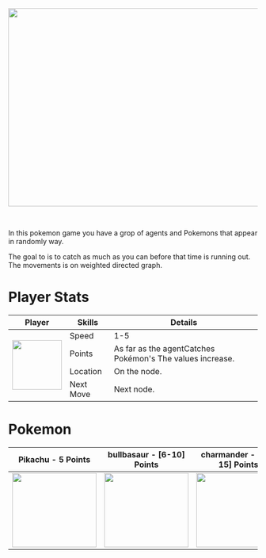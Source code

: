  <p>&nbsp;</p>
<p align="center">
 <img width="800" height="400" src = https://github.com/yakovElkobi/OOP_ex2/blob/master/resources/906edc8b6f1b7089442ce99ca0b5a7a2.jpg>
</p>
<p>&nbsp;</p>
In this pokemon game you have a grop of agents and Pokemons that appear in randomly way.

The goal to is to catch as much as you can before that time is running out.
The movements is on weighted directed graph.
#
# Player Stats
<table>
    <thead>
        <tr>
            <th>Player</th>
            <th>Skills</th>
            <th>Details</th>
        </tr>
    </thead>
    <tbody>
        <tr>
            <td rowspan=4><picture>
  <img width="100" height="100" src="https://github.com/yakovElkobi/OOP_ex2/blob/master/resources/pokeboll_v2.png">
</picture></td>
            <td>Speed</td>
            <td>1-5</td>
        </tr>
        <tr>
            <td>Points</td>
            <td> As far as the agentCatches Pokémon's The values increase.</td>
        </tr>
        <tr>
            <td>Location</td>
            <td>On the node.</td>
        </tr>
        <tr>
            <td>Next Move</td>
            <td>Next node.</td>
        </tr>
    </tbody>
</table>

#
# Pokemon

| Pikachu - 5 Points  | bullbasaur - [6-10] Points| charmander - [11-15] Points|
| ------------- | ------------- | ------------- |
| <img width="170" height="150" src="https://github.com/yakovElkobi/OOP_ex2/blob/master/resources/pikachu.png?raw=true">| <img width="170" height="150" src="https://github.com/yakovElkobi/OOP_ex2/blob/master/resources/bullbasaur.png?raw=true">| <img width="170" height="150" src="https://github.com/yakovElkobi/OOP_ex2/blob/master/resources/charmander.png?raw=true">|




